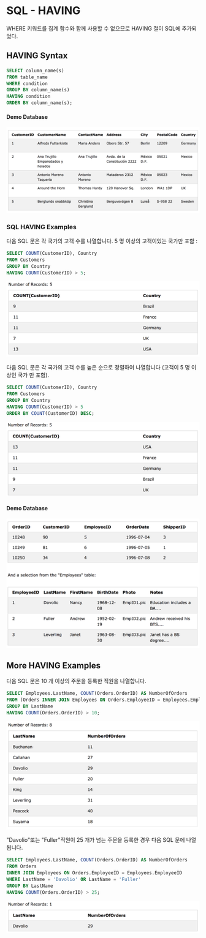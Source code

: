 # SQL - HAVING 

WHERE 키워드를 집계 함수와 함께 사용할 수 없으므로 HAVING 절이 SQL에 추가되었다.

## HAVING Syntax

```sql
SELECT column_name(s)
FROM table_name
WHERE condition
GROUP BY column_name(s)
HAVING condition
ORDER BY column_name(s);
```

#### Demo Database

![](./images/demo-4.png)

### SQL HAVING Examples

다음 SQL 문은 각 국가의 고객 수를 나열합니다. 5 명 이상의 고객이있는 국가만 포함 :

```sql
SELECT COUNT(CustomerID), Country
FROM Customers
GROUP BY Country
HAVING COUNT(CustomerID) > 5;
```

![](./images/having-count.png)

다음 SQL 문은 각 국가의 고객 수를 높은 순으로 정렬하여 나열합니다 (고객이 5 명 이상인 국가 만 포함).

```sql
SELECT COUNT(CustomerID), Country
FROM Customers
GROUP BY Country
HAVING COUNT(CustomerID) > 5
ORDER BY COUNT(CustomerID) DESC;
```
![](./images/having-count-desc.png)

#### Demo Database

![](./images/demo-order.png)

## More HAVING Examples

다음 SQL 문은 10 개 이상의 주문을 등록한 직원을 나열합니다.

```sql
SELECT Employees.LastName, COUNT(Orders.OrderID) AS NumberOfOrders
FROM (Orders INNER JOIN Employees ON Orders.EmployeeID = Employees.EmployeeID)
GROUP BY LastName
HAVING COUNT(Orders.OrderID) > 10;
```
![](./images/having-count-10.png)

"Davolio"또는 "Fuller"직원이 25 개가 넘는 주문을 등록한 경우 다음 SQL 문에 나열됩니다.

```sql
SELECT Employees.LastName, COUNT(Orders.OrderID) AS NumberOfOrders
FROM Orders
INNER JOIN Employees ON Orders.EmployeeID = Employees.EmployeeID
WHERE LastName = 'Davolio' OR LastName = 'Fuller'
GROUP BY LastName
HAVING COUNT(Orders.OrderID) > 25;
```
![](./images/having-count-da.png)



